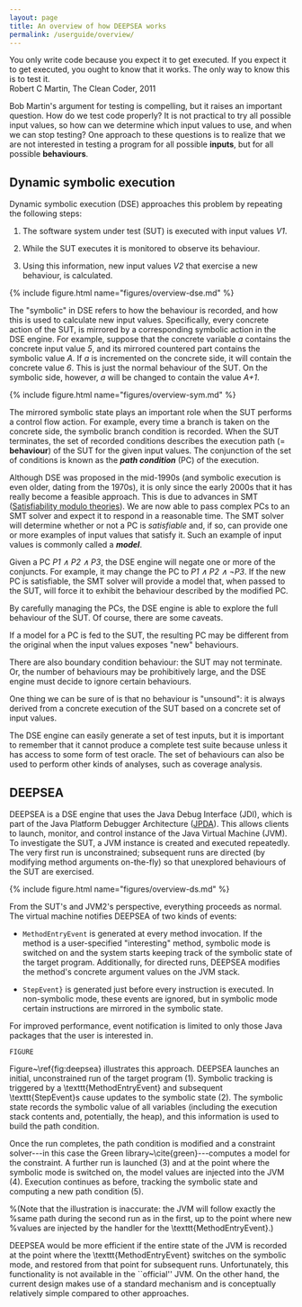 ```yaml
---
layout: page
title: An overview of how DEEPSEA works
permalink: /userguide/overview/
---
```


<div class="quotation">
	You only write code because you expect it to get executed. If you expect it
	to get executed, you ought to know that it works. The only way to know this
	is to test it.
<div class="source">
	Robert C Martin, The Clean Coder, 2011
</div></div>

Bob Martin's argument for testing is compelling, but it raises an important
question.  How do we test code properly?  It is not practical to try all
possible input values, so how can we determine which input values to use, and
when we can stop testing?
One approach to these questions is to realize that we are not interested in
testing a program for all possible **inputs**, but for all possible
**behaviours**.

## Dynamic symbolic execution

Dynamic symbolic execution (DSE) approaches this problem by repeating the
following steps:

1. The software system under test (SUT) is executed with input values
_V1_.

2. While the SUT executes it is monitored to observe its behaviour.

3. Using this information, new input values _V2_ that exercise a new
behaviour, is calculated.

{% include figure.html name="figures/overview-dse.md" %}

The "symbolic" in DSE refers to how the behaviour is recorded, and how this is
used to calculate new input values.  Specifically, every concrete action of
the SUT, is mirrored by a corresponding symbolic action in the DSE
engine.  For example, suppose that the concrete variable _a_ contains the
concrete input value _5_, and its mirrored countered part contains the symbolic
value _A_.  If _a_ is incremented on the concrete side, it will contain the
concrete value _6_.  This is just the normal behaviour of the SUT.  On the
symbolic side, however, _a_ will be changed to contain the value _A+1_.

{% include figure.html name="figures/overview-sym.md" %}

The mirrored symbolic state plays an important role when the SUT performs a
control flow action.  For example, every time a branch is taken on the
concrete side, the symbolic branch condition is recorded.  When the SUT
terminates, the set of recorded conditions describes the execution path (=
**behaviour**) of the SUT for the given input values.  The conjunction of the
set of conditions is known as the **_path condition_** (PC) of the execution.

Although DSE was proposed in the mid-1990s (and symbolic execution is even
older, dating from the 1970s), it is only since the early 2000s that it has
really become a feasible approach.
This is due to advances in SMT
([Satisfiability modulo theories](https://en.wikipedia.org/wiki/Satisfiability_modulo_theories)).
We are now able to pass complex PCs to an SMT solver and expect it
to respond in a reasonable time.  The SMT solver will determine whether or not
a PC is _satisfiable_ and, if so, can provide one or more examples of input
values that satisfy it.  Such an example of input values is commonly called a
**_model_**.

Given a PC _P1 &and; P2 &and; P3_, the DSE engine will negate one or
more of the conjuncts.  For example, it may change the PC to
_P1 &and; P2 &and; &not;P3_.
If the new PC is satisfiable, the SMT solver will provide a model
that, when passed to the SUT, will force it to exhibit the
behaviour described by the modified PC.

By carefully managing the PCs, the DSE engine is able to explore the full
behaviour of the SUT.  Of course, there are some caveats.
<!-- fidelity -->
If a model for a PC is fed to the SUT, the resulting PC may be
different from the original when the input values exposes "new" behaviours.
<!-- completeness -->
There are also boundary condition behaviour: the SUT may not terminate. Or, the
number of behaviours may be prohibitively large, and the DSE engine must decide
to ignore certain behaviours.
<!-- soundness -->
One thing we can be sure of is that no behaviour is "unsound":  it is always
derived from a concrete execution of the SUT based on a concrete set of input
values.

The DSE engine can easily generate a set of test inputs, but it is important to
remember that it cannot produce a complete test suite because unless it has
access to some form of test oracle.
The set of behaviours can also be used to perform other kinds of analyses, such
as coverage analysis.

## DEEPSEA

DEEPSEA is a DSE engine that uses the Java Debug Interface (JDI), which is part
of the Java Platform Debugger Architecture
([JPDA](https://docs.oracle.com/javase/8/docs/technotes/guides/jpda/index.html)).
This allows clients to launch, monitor, and control instance of
the Java Virtual Machine (JVM).
To investigate the SUT, a JVM instance is created and
executed repeatedly.  The very first run is unconstrained; subsequent runs are
directed (by modifying method arguments on-the-fly) so that unexplored
behaviours of the SUT are exercised.

{% include figure.html name="figures/overview-ds.md" %}
<!-- include_relative figures/overview1.md width="25rem" -->

From the SUT's and JVM2's perspective, everything proceeds as normal.  The
virtual machine notifies DEEPSEA of two kinds of events:

- `MethodEntryEvent` is generated at every method invocation. If the method is
  a user-specified "interesting" method, symbolic mode is switched on and the
  system starts keeping track of the symbolic state of the target program.
  Additionally, for directed runs, DEEPSEA modifies the method's concrete
  argument values on the JVM stack.

- `StepEvent}` is generated just before every instruction is executed.  In
  non-symbolic mode, these events are ignored, but in symbolic mode certain
  instructions are mirrored in the symbolic state.

For improved performance, event notification is limited to only those Java
packages that the user is interested in.

~~~
FIGURE
~~~

Figure~\ref{fig:deepsea} illustrates this approach.  DEEPSEA launches an
initial, unconstrained run of the target program (1).  Symbolic tracking is
triggered by a \texttt{MethodEntryEvent} and subsequent \texttt{StepEvent}s
cause updates to the symbolic state (2).  The symbolic state records the
symbolic value of all variables (including the execution stack contents and,
potentially, the heap), and this information is used to build the path
condition.

Once the run completes, the path condition is modified and a constraint
solver---in this case the Green library~\cite{green}---computes a model for the
constraint.  A further run is launched (3) and at the point where the symbolic
mode is switched on, the model values are injected into the JVM (4).  Execution
continues as before, tracking the symbolic state and computing a new path
condition (5).

%(Note that the illustration is inaccurate: the JVM will follow exactly the
%same path during the second run as in the first, up to the point where new
%values are injected by the handler for the \texttt{MethodEntryEvent}.)

DEEPSEA would be more efficient if the entire state of the JVM is recorded at
the point where the \texttt{MethodEntryEvent} switches on the symbolic mode,
and restored from that point for subsequent runs.  Unfortunately, this
functionality is not available in the ``official'' JVM.  On the other hand, the
current design makes use of a standard mechanism and is conceptually relatively
simple compared to other approaches.

